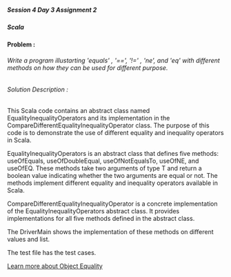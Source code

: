##### Session 4 Day 3 Assignment 2
##### Scala

#### Problem : 

###### Write a program illustarting 'equals' , '==', '!=' , 'ne', and 'eq' with different methods on how they can be used for different purpose.

###### Solution Description :

This Scala code contains an abstract class named EqualityInequalityOperators and its implementation in the CompareDifferentEqualityInequalityOperator class. The purpose of this code is to demonstrate the use of different equality and inequality operators in Scala.


EqualityInequalityOperators is an abstract class that defines five methods: useOfEquals, useOfDoubleEqual, useOfNotEqualsTo, useOfNE, and useOfEQ. These methods take two arguments of type T and return a boolean value indicating whether the two arguments are equal or not. The methods implement different equality and inequality operators available in Scala.

CompareDifferentEqualityInequalityOperator is a concrete implementation of the EqualityInequalityOperators abstract class. It provides implementations for all five methods defined in the abstract class.

The DriverMain shows the implementation of these methods on different values and list.

The test file has the test cases.

[Learn more about Object Equality](https://blog.knoldus.com/object-equality-in-scala/)



